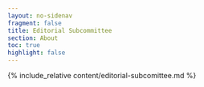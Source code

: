 ```yaml
---
layout: no-sidenav
fragment: false
title: Editorial Subcommittee
section: About
toc: true
highlight: false
---
```


{% include_relative content/editorial-subcomittee.md %}
